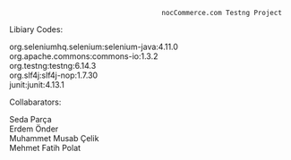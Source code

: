                                           nocCommerce.com Testng Project
Libiary Codes:

org.seleniumhq.selenium:selenium-java:4.11.0                
org.apache.commons:commons-io:1.3.2                      
org.testng:testng:6.14.3                      
org.slf4j:slf4j-nop:1.7.30                  
junit:junit:4.13.1                      

Collabarators:

Seda Parça          
Erdem Önder            
Muhammet Musab Çelik                  
Mehmet Fatih Polat                
